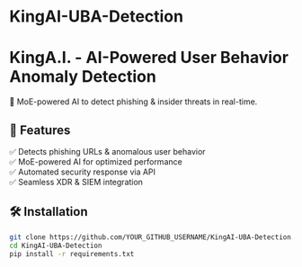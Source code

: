 # KingAI-UBA-Detection
# KingA.I. - AI-Powered User Behavior Anomaly Detection
🚀 MoE-powered AI to detect phishing & insider threats in real-time.

## 🔹 Features
✅ Detects phishing URLs & anomalous user behavior  
✅ MoE-powered AI for optimized performance  
✅ Automated security response via API  
✅ Seamless XDR & SIEM integration  

## 🛠 Installation
```sh
git clone https://github.com/YOUR_GITHUB_USERNAME/KingAI-UBA-Detection.git
cd KingAI-UBA-Detection
pip install -r requirements.txt

